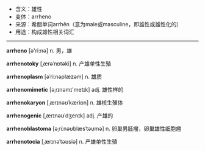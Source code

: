 - <span class="definition">含义：雄性</span>
- <span class="definition">变体：arrheno</span>
- <span class="definition">来源：希腊单词arrhēn（意为male或masculine，即雄性或雄性化的）</span>
- <span class="definition">用途：构成雄性相关词汇</span>

---

<span class="vocabulary">**arrheno**</span> [ә'ri:nә] n. 男，雄

<span class="vocabulary">**arrhenotoky**</span> [ˌærəˈnɒtəki] n. 产雄单性生殖

<span class="vocabulary">**arrhenoplasm**</span> [əˈriːnəplæzəm] n. 雄质

<span class="vocabulary">**arrhenomimetic**</span> [әˌrɪnәmɪ'metɪk] adj. 雄性样的

<span class="vocabulary">**arrhenokaryon**</span> [ˌærɪnəʊˈkæriɒn] n. 雄核生殖体

<span class="vocabulary">**arrhenogenic**</span> [ˌærɪnəʊˈdʒenɪk] adj. 产雄的

<span class="vocabulary">**arrhenoblastoma**</span> [əˌriːnəʊblæsˈtəʊmə] n. 卵巢男胚瘤，卵巢雄性细胞瘤

<span class="vocabulary">**arrhenotocia**</span> [ˌærɪnəˈtəʊsiə] n. 产雄单性生殖

